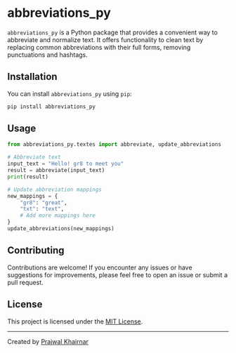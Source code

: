 

# abbreviations_py

`abbreviations_py` is a Python package that provides a convenient way to abbreviate and normalize text. It offers functionality to clean text by replacing common abbreviations with their full forms, removing punctuations and hashtags.

## Installation

You can install `abbreviations_py` using `pip`:

```bash
pip install abbreviations_py
```

## Usage

```python
from abbreviations_py.textes import abbreviate, update_abbreviations

# Abbreviate text
input_text = "Hello! gr8 to meet you"
result = abbreviate(input_text)
print(result)

# Update abbreviation mappings
new_mappings = {
    "gr8": "great",
    "txt": "text",
    # Add more mappings here
}
update_abbreviations(new_mappings)
```

## Contributing

Contributions are welcome! If you encounter any issues or have suggestions for improvements, please feel free to open an issue or submit a pull request.

## License

This project is licensed under the [MIT License](LICENSE).

---

Created by [Prajwal Khairnar](https://github.com/prajwalkhairnar)


